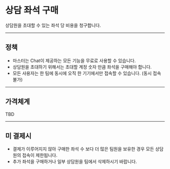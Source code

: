 # 상담 좌석 구매

상담원을 초대할 수 있는 좌석 당 비용을 청구합니다.

---

## 정책

* 마스터는 Chat이 제공하는 모든 기능을 무료로 사용할 수 있습니다.
* 상담원을 초대하기 위해서는 초대할 계정 숫자 만큼 좌석을 구매해야 합니다.
* 모든 사용자는 한 팀에 동시에 오직 한 기기에서만 접속할 수 있습니다. \(동시 접속 불가\)

---

## 가격체계

TBD

---

## 미 결제시

* 결제가 이루어지지 않아 구매한 좌석 수 보다 더 많은 팀원을 보유한 경우 모든 상담원의 접속이 제한됩니다.
* 추가 좌석을 구매하거나 일부 상담원을 팀에서 삭제하시기 바랍니다.



